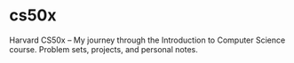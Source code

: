 # cs50x
Harvard CS50x – My journey through the Introduction to Computer Science course. Problem sets, projects, and personal notes.
